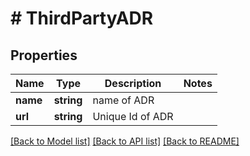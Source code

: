 # # ThirdPartyADR

## Properties

Name | Type | Description | Notes
------------ | ------------- | ------------- | -------------
**name** | **string** | name of ADR |
**url** | **string** | Unique Id of ADR |

[[Back to Model list]](../../README.md#models) [[Back to API list]](../../README.md#endpoints) [[Back to README]](../../README.md)

